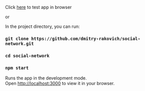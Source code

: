 Click [here](https://dmitry-rakovich.github.io/social-network/) to test app in browser

or 

In the project directory, you can run:
### `git clone https://github.com/dmitry-rakovich/social-network.git`
### `cd social-network`
### `npm start`

Runs the app in the development mode.\
Open [http://localhost:3000](http://localhost:3000) to view it in your browser.

